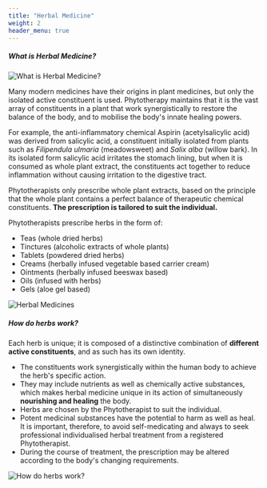 ```yaml
---
title: "Herbal Medicine"
weight: 2
header_menu: true
---
```


##### What is Herbal Medicine?
![What is Herbal Medicine?](./images/herbal_medicine.jpg)

Many modern medicines have their origins in plant medicines, but only the isolated active constituent is used. Phytotherapy maintains that it is the vast array of constituents in a plant that work synergistically to restore the balance of the body, and to mobilise the body's innate healing powers.

For example, the anti-inflammatory chemical Aspirin (acetylsalicylic acid) was derived from salicylic acid, a constituent initially isolated from plants such as *Filipendula ulmaria* (meadowsweet) and *Salix alba* (willow bark). In its isolated form salicylic acid irritates the stomach lining, but when it is consumed as whole plant extract, the constituents act together to reduce inflammation without causing irritation to the digestive tract.

Phytotherapists only prescribe whole plant extracts, based on the principle that the whole plant contains a perfect balance of therapeutic chemical constituents. **The prescription is tailored to suit the individual.**

Phytotherapists prescribe herbs in the form of:
- Teas (whole dried herbs)
- Tinctures (alcoholic extracts of whole plants)
- Tablets (powdered dried herbs)
- Creams (herbally infused vegetable based carrier cream)
- Ointments (herbally infused beeswax based)
- Oils (infused with herbs)
- Gels (aloe gel based)

![Herbal Medicines](./images/herbal_medicines.jpg)



##### How do herbs work?
Each herb is unique; it is composed of a distinctive combination of **different active constituents**, and as such has its own identity.
- The constituents work synergistically within the human body to achieve the herb's specific action.
- They may include nutrients as well as chemically active substances, which makes herbal medicine unique in its action of simultaneously **nourishing and healing** the body.
- Herbs are chosen by the Phytotherapist to suit the individual.
- Potent medicinal substances have the potential to harm as well as heal. It is important, therefore, to avoid self-medicating and always to seek professional individualised herbal treatment from a registered Phytotherapist.
- During the course of treatment, the prescription may be altered according to the body's changing requirements.


![How do herbs work?](./images/how_do_herbs_work.jpg)
